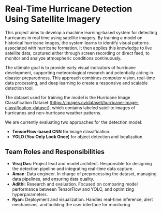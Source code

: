 # Real-Time Hurricane Detection Using Satellite Imagery

This project aims to develop a machine learning-based system for detecting hurricanes in real time using satellite imagery. By training a model on historical hurricane images, the system learns to identify visual patterns associated with hurricane formation. It then applies this knowledge to live satellite data, captured either through screen recording or direct feed, to monitor and analyze atmospheric conditions continuously.

The ultimate goal is to provide early visual indicators of hurricane development, supporting meteorological research and potentially aiding in disaster preparedness. This approach combines computer vision, real-time data processing, and deep learning to create a responsive and scalable detection tool.

The dataset used for training the model is the Hurricane Image Classification Dataset (https://images.cv/dataset/hurricane-image-classification-dataset), which contains labeled satellite images of hurricanes and non-hurricane weather patterns.

We are currently evaluating two approaches for the detection model:
- **TensorFlow-based CNN** for image classification.
- **YOLO (You Only Look Once)** for object detection and localization.

## Team Roles and Responsibilities

- **Viraj Das**: Project lead and model architect. Responsible for designing the detection pipeline and integrating real-time data capture.
- **Aman**: Data engineer. In charge of preprocessing the dataset, managing data pipelines, and ensuring data quality.
- **Adithi**: Research and evaluation. Focused on comparing model performance between TensorFlow and YOLO, and optimizing hyperparameters.
- **Ryan**: Deployment and visualization. Handles real-time inference, alert mechanisms, and building the user interface for monitoring.